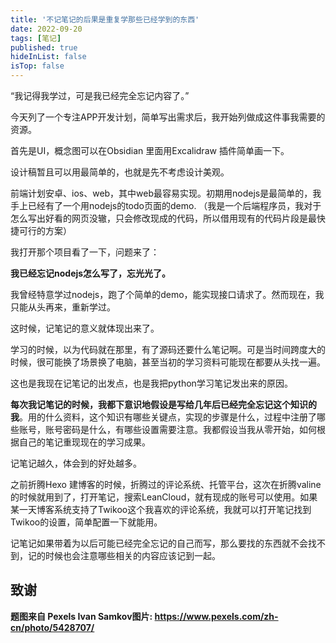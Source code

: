 ```yaml
---
title: '不记笔记的后果是重复学那些已经学到的东西'
date: 2022-09-20
tags: [笔记]
published: true
hideInList: false
isTop: false
---
```

“我记得我学过，可是我已经完全忘记内容了。”


今天列了一个专注APP开发计划，简单写出需求后，我开始列做成这件事我需要的资源。

首先是UI，概念图可以在Obsidian 里面用Excalidraw 插件简单画一下。

设计稿暂且可以用最简单的，也就是先不考虑设计美观。

前端计划安卓、ios、web，其中web最容易实现。初期用nodejs是最简单的，我手上已经有了一个用nodejs的todo页面的demo. （我是一个后端程序员，我对于怎么写出好看的网页没辙，只会修改现成的代码，所以借用现有的代码片段是最快捷可行的方案）

我打开那个项目看了一下，问题来了：

**我已经忘记nodejs怎么写了，忘光光了。**

我曾经特意学过nodejs，跑了个简单的demo，能实现接口请求了。然而现在，我只能从头再来，重新学过。

这时候，记笔记的意义就体现出来了。

学习的时候，以为代码就在那里，有了源码还要什么笔记啊。可是当时间跨度大的时候，很可能换了场景换了电脑，甚至当初的学习资料可能现在都要从头找一遍。

这也是我现在记笔记的出发点，也是我把python学习笔记发出来的原因。

**每次我记笔记的时候，我都下意识地假设是写给几年后已经完全忘记这个知识的我**。用的什么资料，这个知识有哪些关键点，实现的步骤是什么，过程中注册了哪些账号，账号密码是什么，有哪些设置需要注意。我都假设当我从零开始，如何根据自己的笔记重现现在的学习成果。

记笔记越久，体会到的好处越多。

之前折腾Hexo 建博客的时候，折腾过的评论系统、托管平台，这次在折腾valine的时候就用到了，打开笔记，搜索LeanCloud，就有现成的账号可以使用。如果某一天博客系统支持了Twikoo这个我喜欢的评论系统，我就可以打开笔记找到Twikoo的设置，简单配置一下就能用。

记笔记如果带着为以后可能已经完全忘记的自己而写，那么要找的东西就不会找不到，记的时候也会注意哪些相关的内容应该记到一起。

## 致谢

**题图来自 Pexels Ivan Samkov图片: https://www.pexels.com/zh-cn/photo/5428707/**
